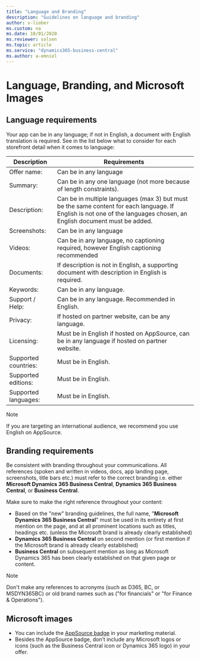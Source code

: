```yaml
---
title: "Language and Branding"
description: "Guidelines on language and branding"
author: v-liober
ms.custom: na
ms.date: 10/01/2020
ms.reviewer: solsen
ms.topic: article
ms.service: "dynamics365-business-central"
ms.author: a-emniel
---
```


# Language, Branding, and Microsoft Images

## Language requirements
Your app can be in any language; if not in English, a document with English translation is required. See in the list below what to consider for each storefront detail when it comes to language: 

|Description | Requirements |
|------------|---------------|
|Offer name:| Can be in any language |
|Summary:| Can be in any one language (not more because of length constraints).|
|Description:| Can be in multiple languages (max 3) but must be the same content for each language. If English is not one of the languages chosen, an English document must be added.|
|Screenshots:| Can be in any language|
|Videos:|Can be in any language, no captioning required, however English captioning recommended|
|Documents:| If description is not in English, a supporting document with description in English is required.|
|Keywords:| Can be in any language.|
|Support / Help:| Can be in any language. Recommended in English. |
|Privacy:| If hosted on partner website, can be any language.|
|Licensing:| Must be in English if hosted on AppSource, can be in any language if hosted on partner website.|
|Supported countries:| Must be in English.|
|Supported editions:| Must be in English.|
|Supported languages:| Must be in English.|

> [!NOTE]  
> If you are targeting an international audience, we  recommend you use English on AppSource.

## Branding requirements 

 Be consistent with branding throughout your communications. All references (spoken and written in videos, docs, app landing page, screenshots, title bars etc.) must refer to the correct branding i.e. either **Microsoft Dynamics 365 Business Central**, **Dynamics 365 Business Central**, or **Business Central**. 


Make sure to make the right reference throughout your content:
- Based on the "new" branding guidelines, the full name, "**Microsoft Dynamics 365 Business Central**" must be used in its entirety at first mention on the page, and at all prominent locations such as titles, headings etc. (unless the Microsoft brand is already clearly established)
- **Dynamics 365 Business Central** on second mention (or first mention if the Microsoft brand is already clearly established)
- **Business Central** on subsequent mention as long as Microsoft Dynamics 365 has been clearly established on that given page or content. 

> [!NOTE]  
> Don't make any references to acronyms (such as D365, BC, or MSDYN365BC) or old brand names such as ("for financials" or "for Finance & Operations").


## Microsoft images 
- You can include the [AppSource badge](https://appsource.microsoft.com/blogs/new-get-it-from-badging-for-microsoft-appsource-and-azure-marketplace-available-in-the-marketing-resources-guide) in your marketing material. 
- Besides the AppSource badge, don’t include any Microsoft logos or icons (such as the Business Central icon or Dynamics 365 logo) in your offer. 


